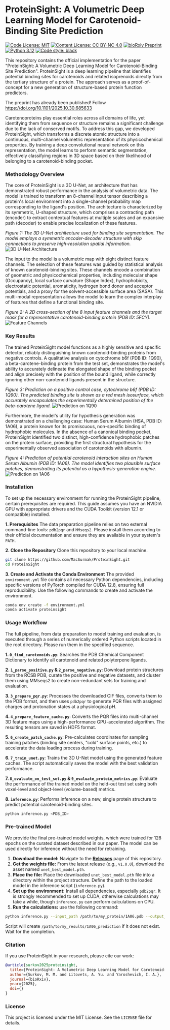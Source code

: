 # ProteinSight: A Volumetric Deep Learning Model for Carotenoid-Binding Site Prediction

[![Code License: MIT](https://img.shields.io/badge/Code%20License-MIT-yellow.svg)](https://opensource.org/licenses/MIT) [![Content License: CC BY-NC 4.0](https://img.shields.io/badge/Content%20License-CC%20BY--NC%204.0-lightgrey.svg)](https://creativecommons.org/licenses/by-nc/4.0/) [![bioRxiv Preprint](https://img.shields.io/badge/bioRxiv-Preprint-blue.svg)](https://doi.org/10.1101/2025.10.30.685633) [![Python 3.12](https://img.shields.io/badge/python-3.12-blue.svg)](https://www.python.org/downloads/release/python-3120/) [![Code style: black](https://img.shields.io/badge/code%20style-black-000000.svg)](https://github.com/psf/black)

This repository contains the official implementation for the paper "ProteinSight: A Volumetric Deep Learning Model for Carotenoid-Binding Site Prediction". ProteinSight is a deep learning pipeline that identifies potential binding sites for carotenoids and related isoprenoids directly from the tertiary structure of a protein. The approach serves as a proof-of-concept for a new generation of structure-based protein function predictors.

The preprint has already been published! Follow https://doi.org/10.1101/2025.10.30.685633

Carotenoproteins play essential roles across all domains of life, yet identifying them from sequence or structure remains a significant challenge due to the lack of conserved motifs. To address this gap, we developed ProteinSight, which transforms a discrete atomic structure into a continuous, multi-channel volumetric representation of its physicochemical properties. By training a deep convolutional neural network on this representation, the model learns to perform semantic segmentation, effectively classifying regions in 3D space based on their likelihood of belonging to a carotenoid-binding pocket.

### Methodology Overview

The core of ProteinSight is a 3D U-Net, an architecture that has demonstrated robust performance in the analysis of volumetric data. The model is trained to transform an 8-channel input tensor describing a protein's local environment into a single-channel probability map corresponding to the ligand's position. The architecture is characterized by its symmetric, U-shaped structure, which comprises a contracting path (encoder) to extract contextual features at multiple scales and an expansive path (decoder) to enable precise localization of these features.

*Figure 1: The 3D U-Net architecture used for binding site segmentation. The model employs a symmetric encoder-decoder structure with skip connections to preserve high-resolution spatial information.*
![3D U-Net Architecture](Figures/U-net-architecture.png)

The input to the model is a volumetric map with eight distinct feature channels. The selection of these features was guided by statistical analysis of known carotenoid-binding sites. These channels encode a combination of geometric and physicochemical properties, including molecular shape (Occupancy), local surface curvature (Shape Index), hydrophobicity, electrostatic potential, aromaticity, hydrogen bond donor and acceptor potentials, and a proxy for the solvent-accessible surface area (SASA). This multi-modal representation allows the model to learn the complex interplay of features that define a functional binding site.

*Figure 2: A 2D cross-section of the 8 input feature channels and the target mask for a representative carotenoid-binding protein (PDB ID: 5FCY).*
![Feature Channels](Figures/feature_channels.png)

### Key Results

The trained ProteinSight model functions as a highly sensitive and specific detector, reliably distinguishing known carotenoid-binding proteins from negative controls. A qualitative analysis on cytochrome b6f (PDB ID: 1Q90), a beta-carotene-binding protein from the test set, demonstrates the model's ability to accurately delineate the elongated shape of the binding pocket and align precisely with the position of the bound ligand, while correctly ignoring other non-carotenoid ligands present in the structure.

*Figure 3: Prediction on a positive control case, cytochrome b6f (PDB ID: 1Q90). The predicted binding site is shown as a red mesh isosurface, which accurately encapsulates the experimentally determined position of the beta-carotene ligand.*
![Prediction on 1Q90](Figures/1Q90.png)

Furthermore, the model's utility for hypothesis generation was demonstrated on a challenging case: Human Serum Albumin (HSA, PDB ID: 1A06), a protein known for its promiscuous, non-specific binding of hydrophobic molecules. In the absence of a canonical binding pocket, ProteinSight identified two distinct, high-confidence hydrophobic patches on the protein surface, providing the first structural hypothesis for the experimentally observed association of carotenoids with albumin.

*Figure 4: Prediction of potential carotenoid interaction sites on Human Serum Albumin (PDB ID: 1A06). The model identifies two plausible surface patches, demonstrating its potential as a hypothesis-generation engine.*
![Prediction on 1A06](Figures/1AO6.png)

### Installation

To set up the necessary environment for running the ProteinSight pipeline, certain prerequisites are required. This guide assumes you have an NVIDIA GPU with appropriate drivers and the CUDA Toolkit (version 12.1 or compatible) installed.

**1. Prerequisites**
The data preparation pipeline relies on two external command-line tools: `pdb2pqr` and `MMseqs2`. Please install them according to their official documentation and ensure they are available in your system's `PATH`.

**2. Clone the Repository**
Clone this repository to your local machine.
```bash
git clone https://github.com/MacSurmak/ProteinSight.git
cd ProteinSight
```

**3. Create and Activate the Conda Environment**
The provided `environment.yml` file contains all necessary Python dependencies, including specific versions of PyTorch compiled for CUDA 12.8, ensuring full reproducibility. Use the following commands to create and activate the environment.
```bash
conda env create -f environment.yml
conda activate proteinsight
```

### Usage Workflow

The full pipeline, from data preparation to model training and evaluation, is executed through a series of numerically ordered Python scripts located in the root directory. Please run them in the specified sequence.

**1. `0_find_carotenoids.py`**: Searches the PDB Chemical Component Dictionary to identify all carotenoid and related polyterpene ligands.

**2. `1_parse_positive.py` & `2_parse_negative.py`**: Download protein structures from the RCSB PDB, curate the positive and negative datasets, and cluster them using MMseqs2 to create non-redundant sets for training and evaluation.

**3. `3_prepare_pqr.py`**: Processes the downloaded CIF files, converts them to the PDB format, and then uses `pdb2pqr` to generate PQR files with assigned charges and protonation states at a physiological pH.

**4. `4_prepare_feature_cache.py`**: Converts the PQR files into multi-channel 3D feature maps using a high-performance GPU-accelerated algorithm. The resulting tensors are saved in HDF5 format.

**5. `6_create_patch_cache.py`**: Pre-calculates coordinates for sampling training patches (binding site centers, "cold" surface points, etc.) to accelerate the data loading process during training.

**6. `7_train_unet.py`**: Trains the 3D U-Net model using the generated feature caches. The script automatically saves the model with the best validation performance.

**7. `8_evaluate_on_test_set.py` & `9_evaluate_protein_metrics.py`**: Evaluate the performance of the trained model on the held-out test set using both voxel-level and object-level (volume-based) metrics.

**8. `inference.py`**: Performs inference on a new, single protein structure to predict potential carotenoid-binding sites.
```bash
python inference.py <PDB_ID>
```

### Pre-trained Model

We provide the final pre-trained model weights, which were trained for 128 epochs on the curated dataset described in our paper. The model can be used directly for inference without the need for retraining.

1.  **Download the model:** Navigate to the [**Releases**](https://github.com/your-username/ProteinSight/releases) page of this repository.
2.  **Get the weights file:** From the latest release (e.g., `v1.0.0`), download the asset named `unet_best_model.pth`.
3.  **Place the file:** Place the downloaded `unet_best_model.pth` file into a directory within the project structure. Define the path to the loaded model in the inference script (`inference.py`). 
4. **Set up the environment:** Install all dependencies, especially `pdb2pqr`. It is strongly recommended to set up CUDA, otherwise calculations may take a while, though `inference.py` can perform calculations on CPU.
5. **Run the calculations:** use the following command:
```bash
python inference.py --input_path /path/to/my_protein/1A06.pdb --output_dir /path/to/my_results/1A06_prediction
```
Script will create `/path/to/my_results/1A06_prediction` if it does not exist. Wait for the completion.

### Citation

If you use ProteinSight in your research, please cite our work:

```bibtex
@article{surkov2025proteinsight,
  title={ProteinSight: A Volumetric Deep Learning Model for Carotenoid-Binding Site Prediction},
  author={Surkov, M. M. and Litovets, A. Yu. and Yaroshevich, I. A.},
  journal={bioRxiv},
  year={2025},
  doi={}
}
```

### License

This project is licensed under the MIT License. See the `LICENSE` file for details.
